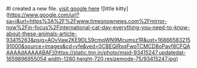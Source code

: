 #I created a new file.
[visit google here](https:google.com)
![little kitty](https://www.google.com/url?sa=i&url=https%3A%2F%2Fwww.timesnownews.com%2Fmirror-now%2Fin-focus%2Finternational-cat-day-everything-you-need-to-know-about-these-animals-article-93415263&psig=AOvVaw2KE9DLS9cmqWN9Mcumsz1R&ust=1686658321591000&source=images&cd=vfe&ved=0CBEQjRxqFwoTCMCD8oPavf8CFQAAAAAdAAAAABAF](https://static.tnn.in/photo/msid-93415247,updatedat-1659896955054,width-1280,height-720,resizemode-75/93415247.jpg)
